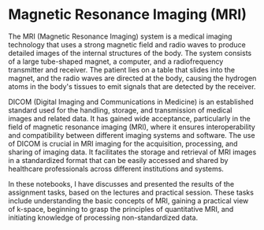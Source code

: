 # Magnetic Resonance Imaging (MRI)
The MRI (Magnetic Resonance Imaging) system is a medical imaging technology that uses a strong magnetic field and radio waves to produce detailed images of the internal structures of the body. The system consists of a large tube-shaped magnet, a computer, and a radiofrequency transmitter and receiver. The patient lies on a table that slides into the magnet, and the radio waves are directed at the body, causing the hydrogen atoms in the body's tissues to emit signals that are detected by the receiver.


DICOM (Digital Imaging and Communications in Medicine) is an established standard used for the handling, storage, and transmission of medical images and related data. It has gained wide acceptance, particularly in the field of magnetic resonance imaging (MRI), where it ensures interoperability and compatibility between different imaging systems and software. The use of DICOM is crucial in MRI imaging for the acquisition, processing, and sharing of imaging data. It facilitates the storage and retrieval of MRI images in a standardized format that can be easily accessed and shared by healthcare professionals across different institutions and systems.

In these notebooks, I have discusses and presented the results of the assignment tasks, based on the lectures and practical session. These tasks include understanding the basic concepts of MRI, gaining a practical view of k-space, beginning to grasp the principles of quantitative MRI, and initiating knowledge of processing non-standardized data.
